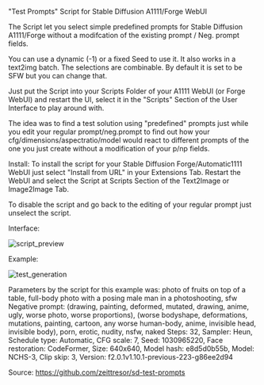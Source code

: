 "Test Prompts" Script for Stable Diffusion A1111/Forge WebUI

The Script let you select simple predefined prompts for Stable Diffusion A1111/Forge without a modifcation of the existing prompt / Neg. prompt fields.

You can use a dynamic (-1) or a fixed Seed to use it. It also works in a text2img batch. The selections are combinable. By default it is set to be SFW but you can change that.

Just put the Script into your Scripts Folder of your A1111 WebUI (or Forge WebUI) and restart the UI, select it in the "Scripts" Section of the User Interface to play around with.

The idea was to find a test solution using "predefined" prompts just while you edit your regular prompt/neg.prompt to find out how your cfg/dimensions/aspectratio/model would react to different prompts of the one you just create without a modification of your p/np fields.

Install: To install the script for your Stable Diffusion Forge/Automatic1111 WebUI just select "Install from URL" in your Extensions Tab. Restart the WebUI and select the Script at Scripts Section of the Text2Image or Image2Image Tab.

To disable the script and go back to the editing of your regular prompt just unselect the script.

Interface:

![script_preview](https://github.com/user-attachments/assets/b3b1f623-7137-4b7f-b1fe-3abfc2b22850)

Example:

![test_generation](https://github.com/user-attachments/assets/992d6a04-abc4-4141-a773-c711569d27d7)

Parameters by the script for this example was: photo of fruits on top of a table, full-body photo with a posing male man in a photoshooting, sfw Negative prompt: (drawing, painting, deformed, mutated, drawing, anime, ugly, worse photo, worse proportions), (worse bodyshape, deformations, mutations, painting, cartoon, any worse human-body, anime, invisible head, invisible body), porn, erotic, nudity, nsfw, naked Steps: 32, Sampler: Heun, Schedule type: Automatic, CFG scale: 7, Seed: 1030965220, Face restoration: CodeFormer, Size: 640x640, Model hash: e8d5d0b55b, Model: NCHS-3, Clip skip: 3, Version: f2.0.1v1.10.1-previous-223-g86ee2d94

Source: https://github.com/zeittresor/sd-test-prompts
